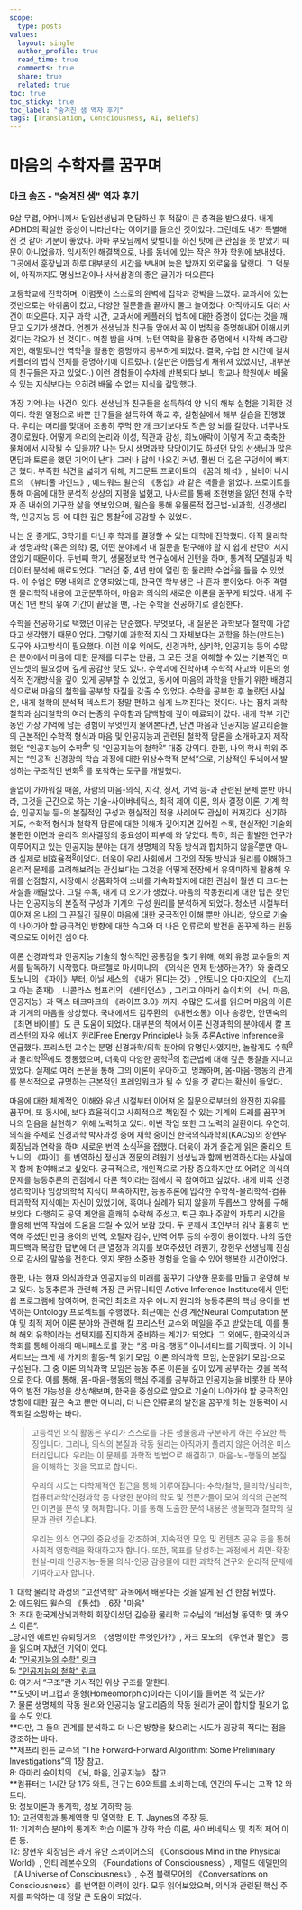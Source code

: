 ```yaml
---
scope:
  type: posts
values:
  layout: single
  author_profile: true
  read_time: true
  comments: true
  share: true
  related: true
toc: true
toc_sticky: true
toc_label: "숨겨진 샘 역자 후기"
tags: [Translation, Consciousness, AI, Beliefs]
---
```


# 마음의 수학자를 꿈꾸며

### 마크 솜즈 - "숨겨진 샘" 역자 후기

9살 무렵, 어머니께서 담임선생님과 면담하신 후 적잖이 큰 충격을 받으셨다. 내게 ADHD의 확실한 증상이 나타난다는 이야기를 들으신 것이었다. 그런데도 내가 특별해진 것 같아 기분이 좋았다. 아마 부모님께서 맞벌이를 하신 탓에 큰 관심을 못 받았기 때문이 아니었을까. 임시적인 해결책으로, 나를 동네에 있는 작은 한자 학원에 보내셨다. 그곳에서 훈장님과 하루 대부분의 시간을 보내며 늦은 밤까지 외로움을 달랬다. 그 덕분에, 아직까지도 명심보감이나 사서삼경의 좋은 글귀가 떠오른다.

고등학교에 진학하며, 어렴풋이 스스로의 완벽에 집착과 강박을 느꼈다. 교과서에 있는 것만으로는 아쉬움이 컸고, 다양한 질문들을 끝까지 물고 늘어졌다. 아직까지도 여러 사건이 떠오른다. 지구 과학 시간, 교과서에 케플러의 법칙에 대한 증명이 없다는 것을 깨닫고 오기가 생겼다. 언젠가 선생님과 친구들 앞에서 꼭 이 법칙을 증명해내어 이해시키겠다는 각오가 선 것이다. 며칠 밤을 새며, 뉴턴 역학을 활용한 증명에서 시작해 라그랑지안, 해밀토니안 역학<sup>[1](#footnote_1)</sup>을 활용한 증명까지 공부하게 되었다. 결국, 수업 한 시간에 걸쳐 케플러의 법칙 전체를 증명하기에 이르렀다. (칠판은 아름답게 채워져 있었지만, 대부분의 친구들은 자고 있었다.) 이런 경험들이 수차례 반복되다 보니, 학교나 학원에서 배울 수 있는 지식보다는 오히려 배울 수 없는 지식을 갈망했다.

가장 기억나는 사건이 있다. 선생님과 친구들을 설득하여 양 뇌의 해부 실험을 기획한 것이다. 학원 일정으로 바쁜 친구들을 설득하여 하교 후, 실험실에서 해부 실습을 진행했다. 우리는 머리를 맞대며 조용히 주먹 한 개 크기보다도 작은 양 뇌를 갈랐다. 너무나도 경이로웠다. 어떻게 우리의 논리와 이성, 직관과 감성, 희노애락이 이렇게 작고 축축한 물체에서 시작될 수 있을까? 나는 당시 생명과학 담당이기도 하셨던 담임 선생님과 많은 면담과 토론을 했던 기억이 난다. 그러나 답이 나오긴 커녕, 훨씬 더 깊은 구덩이에 빠지곤 했다. 부족한 식견을 넓히기 위해, 지그문트 프로이트의 《꿈의 해석》, 실비아 나사르의 《뷰티풀 마인드》, 에드워드 윌슨의 《통섭》과 같은 책들을 읽었다. 프로이트를 통해 마음에 대한 분석적 상상의 지평을 넓혔고, 나사르를 통해 조현병을 앓던 천재 수학자 존 내쉬의 기구한 삶을 엿보았으며, 윌슨을 통해 유물론적 접근법-뇌과학, 신경생리학, 인공지능 등-에 대한 깊은 통찰<sup>[2](#footnote_2)</sup>에 공감할 수 있었다.

나는 운 좋게도, 3학기를 다닌 후 학과를 결정할 수 있는 대학에 진학했다. 아직 물리학과 생명과학 (혹은 의학) 중, 어떤 분야에서 내 질문을 탐구해야 할 지 쉽게 판단이 서지 않았기 때문이다. 두번째 학기, 생물정보학 연구실에서 인턴을 하며, 통계적 모델링과 빅데이터 분석에 매료되었다. 그러던 중, 4년 만에 열린 한 물리학 수업<sup>[3](#footnote_3)</sup>을 들을 수 있었다. 이 수업은 5명 내외로 운영되었는데, 한국인 학부생은 나 혼자 뿐이었다. 아주 격렬한 물리학적 내용에 고군분투하며, 마음과 의식의 새로운 이론을 꿈꾸게 되었다. 내게 주어진 1년 반의 유예 기간이 끝났을 땐, 나는 수학을 전공하기로 결심한다.

수학을 전공하기로 택했던 이유는 단순했다. 무엇보다, 내 질문은 과학보다 철학에 가깝다고 생각했기 때문이었다. 그렇기에 과학적 지식 그 자체보다는 과학을 하는(만드는) 도구와 사고방식이 필요했다. 이런 이유 외에도, 신경과학, 심리학, 인공지능 등의 수많은 분야에서 마음에 대한 문제를 다루는 만큼, 그 모든 것을 이해할 수 있는 기본적인 마인드셋의 필요성에 깊게 공감한 탓도 있다. 수학과에 진학하며 수학적 사고와 이론의 형식적 전개방식을 깊이 있게 공부할 수 있었고, 동시에 마음의 과학을 만들기 위한 배경지식으로써 마음의 철학을 공부할 자질을 갖출 수 있었다. 수학을 공부한 후 놀랐던 사실은, 내게 철학의 분석적 텍스트가 정말 편하고 쉽게 느껴진다는 것이다. 나는 점차 과학철학과 심리철학의 여러 논증의 우아함과 담백함에 깊이 매료되어 갔다. 내게 학부 기간 동안 가장 기억에 남는 경험이 무엇인지 물어본다면, 단연 마음과 인공지능 알고리즘들의 근본적인 수학적 형식과 마음 및 인공지능과 관련된 철학적 담론을 소개하고자 제작했던 “인공지능의 수학<sup>[4](#footnote_4)</sup>” 및 “인공지능의 철학<sup>[5](#footnote_5)</sup>” 대중 강의다. 한편, 나의 학사 학위 주제는 “인공적 신경망의 학습 과정에 대한 위상수학적 분석”으로, 가상적인 두뇌에서 발생하는 구조적인 변화<sup>[6](#footnote_6)</sup> 를 포착하는 도구를 개발했다.

졸업이 가까워질 때쯤, 사람의 마음-의식, 지각, 정서, 기억 등-과 관련된 문제 뿐만 아니라, 그것을 근간으로 하는 기술-사이버네틱스, 최적 제어 이론, 의사 결정 이론, 기계 학습, 인공지능 등-의 본질적인 구성과 현실적인 적용 사례에도 관심이 커져갔다. 신기하게도, 수학적 형식과 철학적 담론에 대한 이해가 깊어지면 깊어질 수록, 현실적인 기술의 불편한 이면과 윤리적 의사결정의 중요성이 피부에 와 닿았다. 특히, 최근 활발한 연구가 이루어지고 있는 인공지능 분야는 대개 생명체의 작동 방식과 합치하지 않을<sup>[7](#footnote_7)</sup>뿐만 아니라 실제로 비효율적<sup>[8](#footnote_8)</sup>이었다. 더욱이 우리 사회에서 그것의 작동 방식과 원리를 이해하고 윤리적 문제를 고려해보려는 관심보다는 그것을 어떻게 전장에서 유의미하게 활용해 우위를 선점할지, 시장에서 상품화하여 소비를 가속화할지에 대한 관심이 훨씬 더 크다는 사실을 깨달았다. 그럴 수록, 내게 더 오기가 생겼다. 마음의 작동원리에 대한 답은 찾던 나는 인공지능의 본질적 구성과 기계의 구성 원리를 분석하게 되었다. 청소년 시절부터 이어져 온 나의 그 끈질긴 질문이 마음에 대한 궁극적인 이해 뿐만 아니라, 앞으로 기술이 나아가야 할 궁극적인 방향에 대한 숙고와 더 나은 인류로의 발전을 꿈꾸게 하는 원동력으로도 이어진 셈이다.

이론 신경과학과 인공지능 기술의 형식적인 공통점을 찾기 위해, 해외 유명 교수들의 저서를 탐독하기 시작했다. 마르첼로 마시미니의 《의식은 언제 탄생하는가?》와 줄리오 토노니의 《파이》부터, 아닐 세스의 《내가 된다는 것》, 안토니오 다마지오의 《느끼고 아는 존재》, 니콜라스 험프리의 《센티언스》, 그리고 아마리 슌이치의 《뇌, 마음, 인공지능》과 맥스 테크마크의 《라이프 3.0》까지. 수많은 도서를 읽으며 마음의 이론과 기계의 마음을 상상했다. 국내에서도 김주환의 《내면소통》이나 송강면, 안민숙의 《최면 바이블》도 큰 도움이 되었다. 대부분의 책에서 이론 신경과학의 분야에서 칼 프리스턴의 자유 에너지 원리Free Energy Principle나 능동 추론Active Inference을 언급했다. 프리스턴 교수는 분명 신경과학/의학 분야의 유명인사였지만, 놀랍게도 수학<sup>[9](#footnote_9)</sup>과 물리학<sup>[10](#footnote_10)</sup>에도 정통했으며, 더욱이 다양한 공학<sup>[11](#footnote_11)</sup>의 접근법에 대해 깊은 통찰을 지니고 있었다. 실제로 여러 논문을 통해 그의 이론이 우아하고, 명쾌하며, 몸-마음-행동의 관계를 분석적으로 규명하는 근본적인 프레임워크가 될 수 있을 것 같다는 확신이 들었다.

마음에 대한 체계적인 이해와 유년 시절부터 이어져 온 질문으로부터의 완전한 자유를 꿈꾸며, 또 동시에, 보다 효율적이고 사회적으로 책임질 수 있는 기계의 도래를 꿈꾸며 나의 믿음을 실현하기 위해 노력하고 있다. 이번 작업 또한 그 노력의 일환이다. 우연히, 의식을 주제로 신경과학 박사과정 중에 재학 중이신 한국의식과학회(KACS)의 장현우 회장님과 연락을 하며 새로운 번역 소식<sup>[12](#footnote_12)</sup>을 접했다. 더욱이 과거 즐겁게 읽은 줄리오 토노니의 《파이》를 번역하신 정신과 전문의 려원기 선생님과 함께 번역하신다는 사실에 꼭 함께 참여해보고 싶었다. 궁극적으로, 개인적으로 가장 중요하지만 또 어려운 의식의 문제를 능동추론의 관점에서 다룬 책이라는 점에서 꼭 참여하고 싶었다. 내게 비록 신경생리학이나 임상의학적 지식이 부족하지만, 능동추론에 입각한 수학적-물리학적-컴퓨터과학적 지식에는 자신이 있었기에, 혹여나 실례가 되지 않을까 무릅쓰고 양해를 구해보았다. 다행히도 공역 제안을 흔쾌히 수락해 주셨고, 퇴근 후나 주말의 자투리 시간을 활용해 번역 작업에 도움을 드릴 수 있어 보람 찼다. 두 분께서 초안부터 워낙 훌륭히 번역해 주셨던 만큼 용어의 번역, 오탈자 검수, 번역 어투 등의 수정이 용이했다. 나의 뜸한 피드백과 복잡한 답변에 더 큰 열정과 의지를 보여주셨던 려원기, 장현우 선생님께 진심으로 감사의 말씀을 전한다. 잊지 못한 소중한 경험을 얻을 수 있어 행복한 시간이었다.

한편, 나는 현재 의식과학과 인공지능의 미래를 꿈꾸기 다양한 문화를 만들고 운영해 보고 있다. 능동추론과 관련해 가장 큰 커뮤니티인 Active Inference Institute에서 인턴쉽 프로그램에 참여하며, 한국인 최초로 자유 에너지 원리와 능동추론의 핵심 용어를 번역하는 Ontology 프로젝트를 수행했다. 최근에는 신경 계산Neural Computation 분야 및 최적 제어 이론 분야와 관련해 칼 프리스턴 교수와 메일을 주고 받았는데, 이를 통해 해외 유학이라는 선택지를 진지하게 준비하는 계기가 되었다. 그 외에도, 한국의식과학회를 통해 아래의 매니페스토를 갖는 “몸-마음-행동” 이니셔티브를 기획했다. 이 이니셔티브는 크게 세 가지의 활동-책 읽기 모임, 이론 의식과학 모임, 논문읽기 모임-으로 구성된다. 그 중 이론 의식과학 모임은 능동 추론 이론을 깊이 있게 공부하는 것을 목적으로 한다. 이를 통해, 몸-마음-행동의 핵심 주제를 공부하고 인공지능을 비롯한 타 분야와의 발전 가능성을 상상해보며, 한국을 중심으로 앞으로 기술이 나아가야 할 궁극적인 방향에 대한 깊은 숙고 뿐만 아니라, 더 나은 인류로의 발전을 꿈꾸게 하는 원동력이 시작되길 소망하는 바다.

> 고등적인 의식 활동은 우리가 스스로를 다른 생물종과 구분하게 하는 주요한 특징입니다.
> 그러나, 의식의 본질과 작동 원리는 아직까지 풀리지 않은 어려운 미스터리입니다.
> 우리는 이 문제를 과학적 방법으로 해결하고, 마음-뇌-행동의 본질을 이해하는 것을 목표로 합니다.
>
> 우리의 시도는 다학제적인 접근을 통해 이루어집니다:
> 수학/철학, 물리학/심리학, 컴퓨터과학/신경과학 등 다양한 분야의 학도 및 전문가들이 모여 의식의 근본적인 이면을 분석 및 해체합니다.
> 이를 통해 도출한 분석 내용은 생물학과 철학의 질문과 관련 짓습니다.
>
> 우리는 의식 연구의 중요성을 강조하며, 지속적인 모임 및 컨텐츠 공유 등을 통해 사회적 영향력을 확대하고자 합니다.
> 또한, 목표를 달성하는 과정에서 최면-확장 현실-미래 인공지능-동물 의식-인공 감응물에 대한 과학적 연구와 윤리적 문제에 기여하고자 합니다.

<a name="footnote_1">1</a>: 대학 물리학 과정의 “고전역학” 과목에서 배운다는 것을 알게 된 건 한참 뒤였다.  
<a name="footnote_2">2</a>: 에드워드 윌슨의 《통섭》, 6장 "마음"  
<a name="footnote_3">3</a>: 초대 한국계산뇌과학회 회장이셨던 김승환 물리학 교수님의 “비선형 동역학 및 카오스 이론”.  
\_당시엔 에르빈 슈뢰딩거의 《생명이란 무엇인가?》, 자크 모노의 《우연과 필연》 등을 읽으며 지냈던 기억이 있다.  
<a name="footnote_4">4</a>: ["인공지능의 수학" 링크](https://youtube.com/playlist?list=PLfWS6_PaCSutSAC7Vu8VHS2uc594cQigv&si=Q2cpP5ExvW84vQM2)  
<a name="footnote_5">5</a>: ["인공지능의 철학" 링크](https://youtube.com/playlist?list=PLfWS6_PaCSusXxpOxUSs6ONTln3pHWALy&si=fidIXxTUlk5xvCXF)  
<a name="footnote_6">6</a>: 여기서 “구조”란 거시적인 위상 구조를 말한다.  
**도넛이 머그컵과 동형(Homeomorphic)이라는 이야기를 들어본 적 있는가?  
<a name="footnote_7">7</a>: 물론 생명체의 작동 원리와 인공지능 알고리즘의 작동 원리가 굳이 합치할 필요가 없을 수도 있다.  
**다만, 그 둘의 관계를 분석하고 더 나은 방향을 찾으려는 시도가 굉장히 적다는 점을 강조하는 바다.  
**제프리 힌튼 교수의 “The Forward-Forward Algorithm: Some Preliminary Investigations”의 1장 참고.  
<a name="footnote_8">8</a>: 아마리 슌이치의 《뇌, 마음, 인공지능》 참고.  
**컴퓨터는 1시간 당 175 와트, 전구는 60와트를 소비하는데, 인간의 두뇌는 고작 12 와트다.  
<a name="footnote_9">9</a>: 정보이론과 통계학, 정보 기하학 등.  
<a name="footnote_10">10</a>: 고전역학과 통계역학 및 열역학, E. T. Jaynes의 주장 등.  
<a name="footnote_11">11</a>: 기계학습 분야의 통계적 학습 이론과 강화 학습 이론, 사이버네틱스 및 최적 제어 이론 등.  
<a name="footnote_12">12</a>: 장현우 회장님은 과거 유안 스콰이어스의 《Conscious Mind in the Physical World》, 안티 레본수오의 《Foundations of Consciousness》, 제럴드 에델만의 《A Universe of Consciousness》, 수전 블랙모어의 《Conversations on Consciousness》를 번역한 이력이 있다. 모두 읽어보았으며, 의식과 관련된 핵심 주제를 파악하는 데 정말 큰 도움이 되었다.

